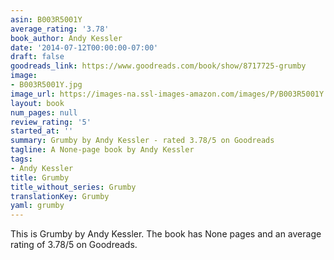 ```yaml
---
asin: B003R5001Y
average_rating: '3.78'
book_author: Andy Kessler
date: '2014-07-12T00:00:00-07:00'
draft: false
goodreads_link: https://www.goodreads.com/book/show/8717725-grumby
image:
- B003R5001Y.jpg
image_url: https://images-na.ssl-images-amazon.com/images/P/B003R5001Y.01._SCLZZZZZZZ.jpg
layout: book
num_pages: null
review_rating: '5'
started_at: ''
summary: Grumby by Andy Kessler - rated 3.78/5 on Goodreads
tagline: A None-page book by Andy Kessler
tags:
- Andy Kessler
title: Grumby
title_without_series: Grumby
translationKey: Grumby
yaml: grumby
---
```


This is Grumby by Andy Kessler. The book has None pages and an average rating of 3.78/5 on Goodreads.